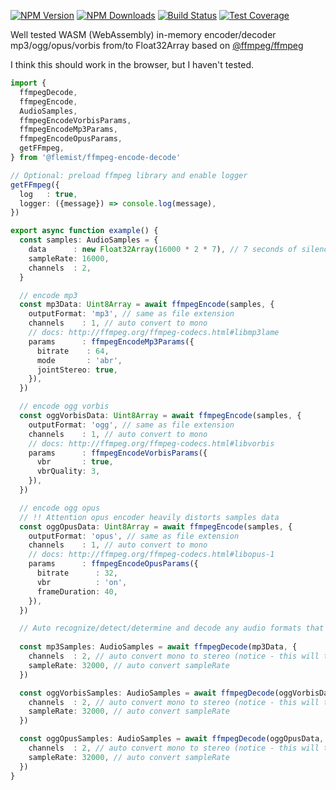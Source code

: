 [![NPM Version][npm-image]][npm-url]
[![NPM Downloads][downloads-image]][downloads-url]
[![Build Status][github-image]][github-url]
[![Test Coverage][coveralls-image]][coveralls-url]

Well tested WASM (WebAssembly) in-memory encoder/decoder mp3/ogg/opus/vorbis from/to Float32Array based on [@ffmpeg/ffmpeg](https://www.npmjs.com/package/@ffmpeg/ffmpeg)

I think this should work in the browser, but I haven't tested.

```ts
import {
  ffmpegDecode,
  ffmpegEncode,
  AudioSamples,
  ffmpegEncodeVorbisParams,
  ffmpegEncodeMp3Params,
  ffmpegEncodeOpusParams,
  getFFmpeg,
} from '@flemist/ffmpeg-encode-decode'

// Optional: preload ffmpeg library and enable logger
getFFmpeg({
  log   : true,
  logger: ({message}) => console.log(message),
})

export async function example() {
  const samples: AudioSamples = {
    data      : new Float32Array(16000 * 2 * 7), // 7 seconds of silence
    sampleRate: 16000,
    channels  : 2,
  }

  // encode mp3
  const mp3Data: Uint8Array = await ffmpegEncode(samples, {
    outputFormat: 'mp3', // same as file extension
    channels    : 1, // auto convert to mono
    // docs: http://ffmpeg.org/ffmpeg-codecs.html#libmp3lame
    params      : ffmpegEncodeMp3Params({
      bitrate    : 64,
      mode       : 'abr',
      jointStereo: true,
    }),
  })

  // encode ogg vorbis
  const oggVorbisData: Uint8Array = await ffmpegEncode(samples, {
    outputFormat: 'ogg', // same as file extension
    channels    : 1, // auto convert to mono
    // docs: http://ffmpeg.org/ffmpeg-codecs.html#libvorbis
    params      : ffmpegEncodeVorbisParams({
      vbr       : true,
      vbrQuality: 3,
    }),
  })

  // encode ogg opus
  // !! Attention opus encoder heavily distorts samples data
  const oggOpusData: Uint8Array = await ffmpegEncode(samples, {
    outputFormat: 'opus', // same as file extension
    channels    : 1, // auto convert to mono
    // docs: http://ffmpeg.org/ffmpeg-codecs.html#libopus-1
    params      : ffmpegEncodeOpusParams({
      bitrate      : 32,
      vbr          : 'on',
      frameDuration: 40,
    }),
  })

  // Auto recognize/detect/determine and decode any audio formats that supports in @ffmpeg/ffmpeg library:
  
  const mp3Samples: AudioSamples = await ffmpegDecode(mp3Data, {
    channels  : 2, // auto convert mono to stereo (notice - this will turn the volume down to 60%)
    sampleRate: 32000, // auto convert sampleRate
  })

  const oggVorbisSamples: AudioSamples = await ffmpegDecode(oggVorbisData, {
    channels  : 2, // auto convert mono to stereo (notice - this will turn the volume down to 60%)
    sampleRate: 32000, // auto convert sampleRate
  })

  const oggOpusSamples: AudioSamples = await ffmpegDecode(oggOpusData, {
    channels  : 2, // auto convert mono to stereo (notice - this will turn the volume down to 60%)
    sampleRate: 32000, // auto convert sampleRate
  })
}
```

[npm-image]: https://img.shields.io/npm/v/@flemist/ffmpeg-encode-decode.svg
[npm-url]: https://npmjs.org/package/@flemist/ffmpeg-encode-decode
[downloads-image]: https://img.shields.io/npm/dm/@flemist/ffmpeg-encode-decode.svg
[downloads-url]: https://npmjs.org/package/@flemist/ffmpeg-encode-decode
[github-image]: https://github.com/NikolayMakhonin/ffmpeg-encode-decode/actions/workflows/test.yml/badge.svg
[github-url]: https://github.com/NikolayMakhonin/ffmpeg-encode-decode/actions
[coveralls-image]: https://coveralls.io/repos/github/NikolayMakhonin/ffmpeg-encode-decode/badge.svg
[coveralls-url]: https://coveralls.io/github/NikolayMakhonin/ffmpeg-encode-decode
